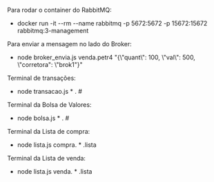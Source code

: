 
Para rodar o container do RabbitMQ:
-  docker run -it --rm --name rabbitmq -p 5672:5672 -p 15672:15672 rabbitmq:3-management

Para enviar a mensagem no lado do Broker:
- node broker_envia.js venda.petr4 "{\\"quant\\": 100, \\"val\\": 500, \\"corretora\": \\"brok1\"}"

Terminal de transações:
- node transacao.js * . #  <!-- - sem espaços -->

Terminal da Bolsa de Valores:
- node bolsa.js * . #  <!-- - sem espaços -->

Terminal da Lista de compra:
- node lista.js compra. * .lista  <!-- - sem espaços -->

Terminal da Lista de venda:
- node lista.js venda. * .lista  <!-- - sem espaços -->
